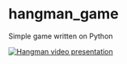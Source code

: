 # hangman_game
Simple game written on Python


[![Hangman video presentation](.)](https://youtu.be/lqJ8MKWW92I)
